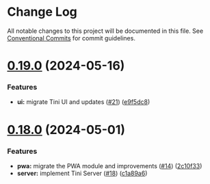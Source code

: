 # Change Log

All notable changes to this project will be documented in this file.
See [Conventional Commits](https://conventionalcommits.org) for commit guidelines.

# [0.19.0](https://github.com/tinijs/tinijs/compare/v0.18.0...v0.19.0) (2024-05-16)


### Features

* **ui:** migrate Tini UI and updates ([#21](https://github.com/tinijs/tinijs/issues/21)) ([e9f5dc8](https://github.com/tinijs/tinijs/commit/e9f5dc8c212a9d0dc50d31adfd5a7ac4801a0275))





# [0.18.0](https://github.com/tinijs/tinijs/compare/v0.17.0...v0.18.0) (2024-05-01)


### Features

* **pwa:** migrate the PWA module and improvements ([#14](https://github.com/tinijs/tinijs/issues/14)) ([2c10f33](https://github.com/tinijs/tinijs/commit/2c10f337b2efd0cb6890531ff0e4031894dacb61))
* **server:** implement Tini Server ([#18](https://github.com/tinijs/tinijs/issues/18)) ([c1a89a6](https://github.com/tinijs/tinijs/commit/c1a89a6df2b75dc2a1c2d12e17ba898d3b773ff4))

